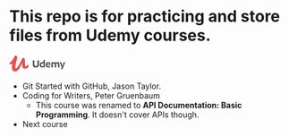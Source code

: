# This repo is for practicing and store files from Udemy courses.

![](/images/udemy-logo-coral-icon.png)

* Git Started with GitHub, Jason Taylor.
* Coding for Writers, Peter Gruenbaum
  * This course was renamed to **API Documentation: Basic Programming**. It doesn't cover APIs though.
* Next course
